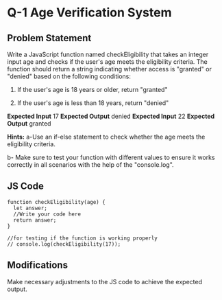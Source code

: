 # Q-1 Age Verification System

## Problem Statement
Write a JavaScript function named checkEligibility that takes an integer input age and checks if the user's age meets the eligibility criteria. The function should return a string indicating whether access is "granted" or "denied" based on the following conditions:



1. If the user's age is 18 years or older, return "granted"

2. If the user's age is less than 18 years, return "denied"



**Expected Input**
17
**Expected Output**
denied
**Expected Input**
22
**Expected Output**
granted


**Hints:**
a-Use an if-else statement to check whether the age meets the eligibility criteria.

b- Make sure to test your function with different values to ensure it works correctly in all scenarios with the help of the "console.log". 

## JS Code
```
function checkEligibility(age) {
  let answer;
  //Write your code here
  return answer;
}

//for testing if the function is working properly
// console.log(checkEligibility(17));

```
## Modifications
Make necessary adjustments to the JS code to achieve the expected output.
